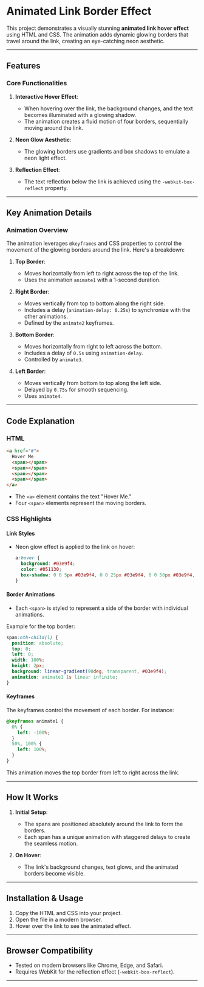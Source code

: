 # Animated Link Border Effect

This project demonstrates a visually stunning **animated link hover effect** using HTML and CSS. The animation adds dynamic glowing borders that travel around the link, creating an eye-catching neon aesthetic.

---

## Features

### Core Functionalities
1. **Interactive Hover Effect**:
   - When hovering over the link, the background changes, and the text becomes illuminated with a glowing shadow.
   - The animation creates a fluid motion of four borders, sequentially moving around the link.

2. **Neon Glow Aesthetic**:
   - The glowing borders use gradients and box shadows to emulate a neon light effect.

3. **Reflection Effect**:
   - The text reflection below the link is achieved using the `-webkit-box-reflect` property.

---

## Key Animation Details

### Animation Overview
The animation leverages `@keyframes` and CSS properties to control the movement of the glowing borders around the link. Here's a breakdown:

1. **Top Border**:
   - Moves horizontally from left to right across the top of the link.
   - Uses the animation `animate1` with a 1-second duration.

2. **Right Border**:
   - Moves vertically from top to bottom along the right side.
   - Includes a delay (`animation-delay: 0.25s`) to synchronize with the other animations.
   - Defined by the `animate2` keyframes.

3. **Bottom Border**:
   - Moves horizontally from right to left across the bottom.
   - Includes a delay of `0.5s` using `animation-delay`.
   - Controlled by `animate3`.

4. **Left Border**:
   - Moves vertically from bottom to top along the left side.
   - Delayed by `0.75s` for smooth sequencing.
   - Uses `animate4`.

---

## Code Explanation

### HTML
```html
<a href="#">
  Hover Me
  <span></span>
  <span></span>
  <span></span>
  <span></span>
</a>
```
- The `<a>` element contains the text "Hover Me."
- Four `<span>` elements represent the moving borders.

### CSS Highlights

#### Link Styles
- Neon glow effect is applied to the link on hover:
  ```css
  a:hover {
    background: #03e9f4;
    color: #051130;
    box-shadow: 0 0 5px #03e9f4, 0 0 25px #03e9f4, 0 0 50px #03e9f4, 0 0 200px #03e9f4;
  }
  ```

#### Border Animations
- Each `<span>` is styled to represent a side of the border with individual animations.

Example for the top border:
```css
span:nth-child(1) {
  position: absolute;
  top: 0;
  left: 0;
  width: 100%;
  height: 2px;
  background: linear-gradient(90deg, transparent, #03e9f4);
  animation: animate1 1s linear infinite;
}
```

#### Keyframes
The keyframes control the movement of each border. For instance:
```css
@keyframes animate1 {
  0% {
    left: -100%;
  }
  50%, 100% {
    left: 100%;
  }
}
```
This animation moves the top border from left to right across the link.

---

## How It Works
1. **Initial Setup**:
   - The spans are positioned absolutely around the link to form the borders.
   - Each span has a unique animation with staggered delays to create the seamless motion.

2. **On Hover**:
   - The link's background changes, text glows, and the animated borders become visible.

---

## Installation & Usage
1. Copy the HTML and CSS into your project.
2. Open the file in a modern browser.
3. Hover over the link to see the animated effect.

---

## Browser Compatibility
- Tested on modern browsers like Chrome, Edge, and Safari.
- Requires WebKit for the reflection effect (`-webkit-box-reflect`).

---

